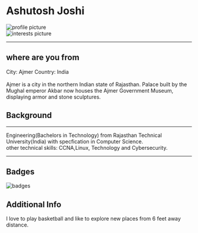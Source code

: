 <html>
<body>

<h1>Ashutosh Joshi</h1>
<img src="C:\Users\Ash\Desktop\Cloud Computing\itmo-544\profile.jpg" alt="profile picture">
<br>
<img src="C:\Users\Ash\Desktop\Cloud Computing\itmo-544\interest.jpg" alt="interests picture">
<hr>
<h2> where are you from</h2>
City: Ajmer
Country: India 
<br><br>
Ajmer is a city in the northern Indian state of Rajasthan.
Palace built by the Mughal emperor Akbar now houses the Ajmer Government Museum, displaying armor and stone sculptures.
<h2>Background</h2>
<hr>
Engineering(Bachelors in Technology) from Rajasthan Technical University(India) 
with specfication in Computer Science.
<br>other technical skills:
CCNA,Linux, Technology and Cybersecurity.
<hr>
<h2>Badges</h2>
<img src="./ajoshi37/itmo-544/blob/master/GIT-it%20capture.PNG" alt="badges">
<h2>Additional Info</h2>
I love to play basketball and like to explore new places from 6 feet away distance.
</body>
</html>
